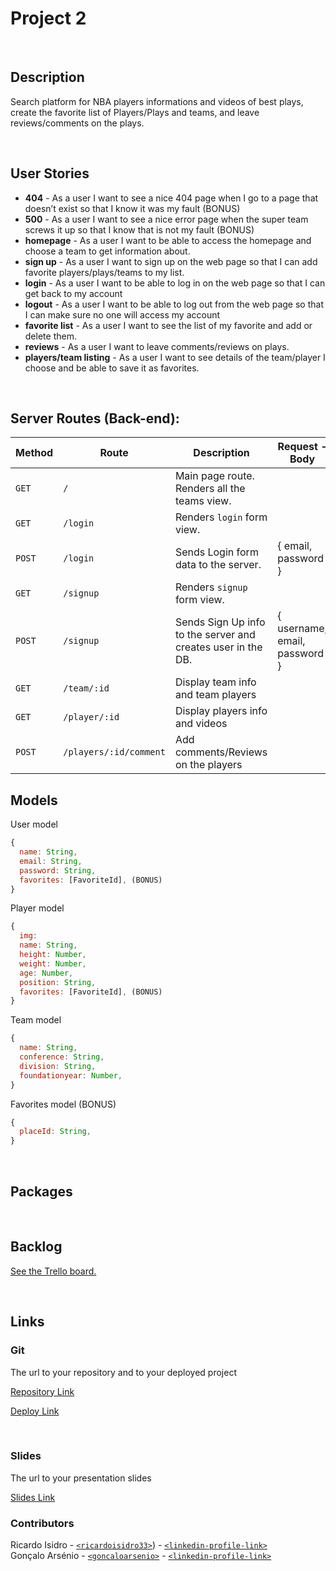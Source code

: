 # Project 2

<br>



## Description
Search platform for NBA players informations and videos of best plays, create the favorite list of Players/Plays and teams, and leave reviews/comments on the plays.



<br>

## User Stories

- **404** - As a user I want to see a nice 404 page when I go to a page that doesn’t exist so that I know it was my fault (BONUS)
- **500** - As a user I want to see a nice error page when the super team screws it up so that I know that is not my fault (BONUS)
- **homepage** - As a user I want to be able to access the homepage and choose a team to get information about.
- **sign up** - As a user I want to sign up on the web page so that I can add favorite players/plays/teams to my list.
- **login** - As a user I want to be able to log in on the web page so that I can get back to my account
- **logout** - As a user I want to be able to log out from the web page so that I can make sure no one will access my account
- **favorite list** - As a user I want to see the list of my favorite and add or delete them.
- **reviews** - As a user I want to leave comments/reviews on plays.
- **players/team listing** - As a user I want to see details of the team/player I choose and be able to save it as favorites.



<br>



## Server Routes (Back-end):



| **Method** | **Route**                          | **Description**                                              | Request  - Body                                          |
| ---------- | ---------------------------------- | ------------------------------------------------------------ | -------------------------------------------------------- |
| `GET`      | `/`                                | Main page route.  Renders all the teams view.                |                                                          |
| `GET`      | `/login`                           | Renders `login` form view.                                   |                                                          |
| `POST`     | `/login`                           | Sends Login form data to the server.                         | { email, password }                                      |
| `GET`      | `/signup`                          | Renders `signup` form view.                                  |                                                          |
| `POST`     | `/signup`                          | Sends Sign Up info to the server and creates user in the DB. | { username, email, password  }                           |
| `GET`      | `/team/:id`                        | Display team info and team players                           |                                                          |
| `GET`      | `/player/:id`                      | Display players info and videos                              |                                                          |
| `POST`     | `/players/:id/comment`             | Add comments/Reviews on the players                          |                                                          |







## Models

User model

```javascript
{
  name: String,
  email: String,
  password: String,
  favorites: [FavoriteId], (BONUS)
}

```

Player model

```javascript
{
  img: 
  name: String,
  height: Number,
  weight: Number,
  age: Number,
  position: String,
  favorites: [FavoriteId], (BONUS)
}

```

Team model

```javascript
{
  name: String,
  conference: String,
  division: String,
  foundationyear: Number,
}

```



Favorites model (BONUS)

```javascript
{
  placeId: String,
}

```



<br>



## Packages



<br>



## Backlog

[See the Trello board.](https://trello.com/b/Ni3giVKf/ironhackproject)



<br>



## Links



### Git

The url to your repository and to your deployed project

[Repository Link]()

[Deploy Link]()



<br>



### Slides

The url to your presentation slides

[Slides Link](https://docs.google.com/presentation/d/1P5FIi0vHZBUcgUtmt1M4_lLCO5dwdJ4UOgtJa4ehGfk/edit?usp=sharing)

### Contributors
Ricardo Isidro - [`<ricardoisidro33>`](https://github.com/ricardoisidro33)) - [`<linkedin-profile-link>`](https://www.linkedin.com/in/ricardoisidro/)
<br>
Gonçalo Arsénio - [`<goncaloarsenio>`](https://github.com/goncaloarsenio) - [`<linkedin-profile-link>`](https://www.linkedin.com/in/goncalo-arsenio-/)
